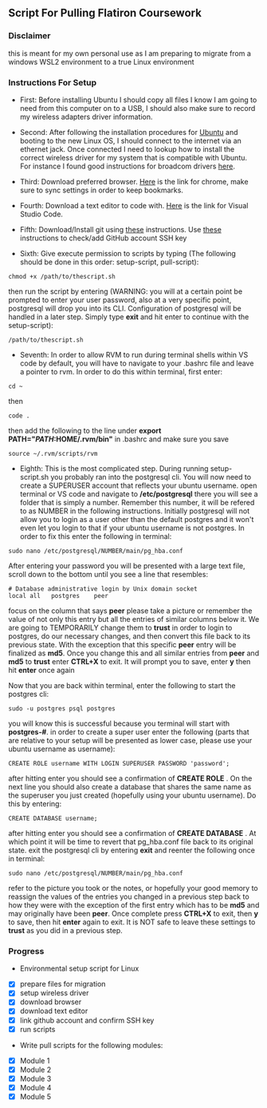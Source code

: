 ## Script For Pulling Flatiron Coursework

### Disclaimer

this is meant for my own personal use as I am preparing to migrate from a windows WSL2 environment to a true Linux environment

### Instructions For Setup

- First: Before installing Ubuntu I should copy all files I know I am going to need from this computer on to a USB, I should also make sure to record my wireless adapters driver information.

- Second: After following the installation procedures for [Ubuntu](https://ubuntu.com/download/desktop) and booting to the new Linux OS, I should connect to the internet via an ethernet jack. Once connected I need to lookup how to install the correct wireless driver for my system that is compatible with Ubuntu. For instance I found good instructions for broadcom drivers [here](https://askubuntu.com/questions/55868/installing-broadcom-wireless-drivers).

- Third: Download preferred browser.  [Here](https://www.google.com/chrome/?brand=YTUH&geo=US&gclid=CjwKCAiAvOeQBhBkEiwAxutUVBr86PdeC7juCWHUmOCDD2Lwgk5T5C8RQRrUKDtCVzxE_Cr6xD3WvxoC79kQAvD_BwE&gclsrc=aw.ds) is the link for chrome, make sure to sync settings in order to keep bookmarks.

- Fourth: Download a text editor to code with.  [Here](https://code.visualstudio.com/docs/?dv=linux64_deb) is the link for Visual Studio Code.

- Fifth: Download/Install git using [these](https://github.com/git-guides/install-git) instructions.  Use [these](https://docs.github.com/en/authentication/connecting-to-github-with-ssh/checking-for-existing-ssh-keys) instructions to check/add GitHub account SSH key

- Sixth: Give execute permission to scripts by typing (The following should be done in this order: setup-script, pull-script):
```
chmod +x /path/to/thescript.sh
```
then run the script by entering (WARNING: you will at a certain point be prompted to enter your user password, also at a very specific point, postgresql will drop you into its CLI.  Configuration of postgresql will be handled in a later step.  Simply type __exit__ and hit enter to continue with the setup-script):
```
/path/to/thescript.sh
```

- Seventh: In order to allow RVM to run during terminal shells within VS code by default, you will have to
navigate to your .bashrc file and leave a pointer to rvm.  In order to do this within terminal, first enter:
```
cd ~
```
then
```
code .
```
then add the following to the line under __export PATH="$PATH:$HOME/.rvm/bin"__  in .bashrc and make sure you save
```
source ~/.rvm/scripts/rvm
```

- Eighth: This is the most complicated step.  During running setup-script.sh you probably ran into the postgresql cli.  You will now need to create a SUPERUSER account that reflects your ubuntu username. open terminal or VS code and navigate to __/etc/postgresql__ there you will see a folder that is simply a number.  Remember this number, it will be refered to as NUMBER in the following instructions.  Initially postgresql will not allow you to login as a user other than the default postgres and it won't even let you login to that if your ubuntu username is not postgres.  In order to fix this enter the following in terminal:
```
sudo nano /etc/postgresql/NUMBER/main/pg_hba.conf
```
After entering your password you will be presented with a large text file, scroll down to the bottom until you see a line that resembles:
```
# Database administrative login by Unix domain socket
local all   postgres    peer
```
focus on the column that says __peer__ please take a picture or remember the value of not only this entry but all the entries of similar columns below it.  We are going to TEMPORARILY change them to __trust__ in order to login to postgres, do our necessary changes, and then convert this file back to its previous state.  With the exception that this specific __peer__ entry will be finalized as __md5__.  Once you change this and all similar entries from __peer__ and __md5__ to __trust__ enter __CTRL+X__ to exit.  It will prompt you to save, enter __y__ then hit __enter__ once again

Now that you are back within terminal, enter the following to start the postgres cli:
```
sudo -u postgres psql postgres
```
you will know this is successful because you terminal will start with __postgres-#__. in order to create a super user enter the following (parts that are relative to your setup will be presented as lower case, please use your ubuntu username as username):
```
CREATE ROLE username WITH LOGIN SUPERUSER PASSWORD 'password';
```
after hitting enter you should see a confirmation of __CREATE ROLE__ . On the next line you should also create a database that shares the same name as the superuser you just created (hopefully using your ubuntu username).  Do this by entering:
```
CREATE DATABASE username;
```
after hitting enter you should see a confirmation of __CREATE DATABASE__ . At which point it will be time to revert that pg_hba.conf file back to its original state.  exit the postgresql cli by entering __exit__ and reenter the following once in terminal:
```
sudo nano /etc/postgresql/NUMBER/main/pg_hba.conf
```
refer to the picture you took or the notes, or hopefully your good memory to reassign the values of the entries you changed in a previous step back to how they were with the exception of the first entry which has to be __md5__ and may originally have been __peer__.  Once complete press __CTRL+X__ to exit, then __y__ to save, then hit __enter__ again to exit.  It is NOT safe to leave these settings to __trust__ as you did in a previous step.

### Progress

- Environmental setup script for Linux
* [x] prepare files for migration
* [x] setup wireless driver
* [x] download browser
* [x] download text editor
* [x] link github account and confirm SSH key
* [x] run scripts

- Write pull scripts for the following modules:

* [x] Module 1
* [x] Module 2
* [x] Module 3
* [x] Module 4
* [x] Module 5